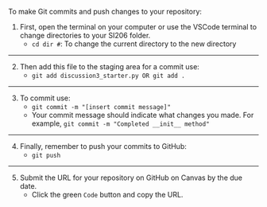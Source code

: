 To make Git commits and push changes to your repository:

1. First, open the terminal on your computer or use the VSCode terminal to change directories to your SI206 folder.
    - ```cd dir #```: To change the current directory to the new directory
---

2. Then add this file to the staging area for a commit use:
    - ```git add discussion3_starter.py OR git add .```
---

3. To commit use:
    - ```git commit -m "[insert commit message]"```
    - Your commit message should indicate what changes you made. For example, ```git commit -m "Completed __init__ method"```
---

4. Finally, remember to push your commits to GitHub:
    - ```git push```
---

5. Submit the URL for your repository on GitHub on Canvas by the due date.
    - Click the green ```Code``` button and copy the URL.
